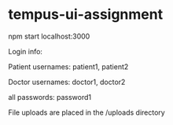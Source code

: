 # tempus-ui-assignment

npm start
localhost:3000

Login info:


Patient usernames: patient1, patient2

Doctor usernames: doctor1, doctor2

all passwords: password1

File uploads are placed in the /uploads directory
